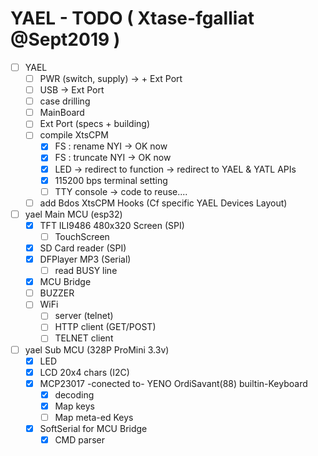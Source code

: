 # YAEL - TODO ( Xtase-fgalliat @Sept2019 )

- [ ] YAEL
  - [ ] PWR (switch, supply) -> + Ext Port
  - [ ] USB -> Ext Port
  - [ ] case drilling
  - [ ] MainBoard
  - [ ] Ext Port (specs + building)
  - [ ] compile XtsCPM
    - [x] FS : rename NYI -> OK now
    - [x] FS : truncate NYI -> OK now
    - [x] LED -> redirect to function -> redirect to YAEL & YATL APIs
    - [x] 115200 bps terminal setting
    - [ ] TTY console -> code to reuse....
  - [ ] add Bdos XtsCPM Hooks (Cf specific YAEL Devices Layout)
- [ ] yael Main MCU (esp32)
  - [x] TFT ILI9486 480x320 Screen (SPI)
    - [ ] TouchScreen
  - [x] SD Card reader (SPI)
  - [x] DFPlayer MP3 (Serial)
    - [ ] read BUSY line
  - [x] MCU Bridge
  - [ ] BUZZER
  - [ ] WiFi
    - [ ] server (telnet)
    - [ ] HTTP client (GET/POST)
    - [ ] TELNET client
- [ ] yael Sub MCU (328P ProMini 3.3v)
  - [x] LED
  - [x] LCD 20x4 chars (I2C)
  - [x] MCP23017 -conected to- YENO OrdiSavant(88) builtin-Keyboard 
    - [x] decoding
    - [x] Map keys
    - [ ] Map meta-ed Keys
  - [x] SoftSerial for MCU Bridge
    - [x] CMD parser